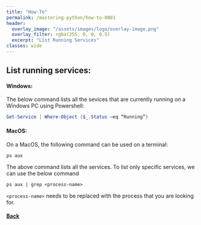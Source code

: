 ```yaml
---
title: "How-To"
permalink: /mastering-python/how-to-0001
header:
  overlay_image: "/assets/images/logo/overlay-image.png"
  overlay_filter: rgba(255, 0, 0, 0.5)
  excerpt: "List Running Services"
classes: wide
---
```


## List running services:

#### Windows:
The below command lists all the sevices that are currently running on a Windows PC using Powershell:

```powershell
Get-Service | Where-Object {$_.Status –eq “Running”}
```

#### MacOS:
On a MacOS, the following command can be used on a terminal:

```terminal
ps aux
```

The above command lists all the services. To list only specific services, we can use the below command

```terminal
ps aux | grep <process-name>
```

`<process-name>` needs to be replaced with the process that you are looking for.

#### [Back](/mastering-python/notes-0001/)
